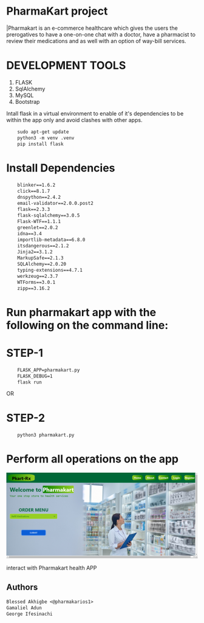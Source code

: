 # PharmaKart project
|Pharmakart is an e-commerce healthcare which gives the users the prerogatives to have a one-on-one chat with a doctor, have a pharmacist to review their medications and as well with an option of way-bill services.
# DEVELOPMENT TOOLS

1. FLASK
2. SqlAlchemy
3. MySQL
4. Bootstrap


Intall flask in a virtual environment to enable of it's dependencies to be within the app only and avoid clashes with other apps.

        sudo apt-get update
        python3 -m venv .venv 
        pip install flask

# Install Dependencies
        blinker==1.6.2
        click==8.1.7
        dnspython==2.4.2
        email-validator==2.0.0.post2
        flask==2.3.3
        flask-sqlalchemy==3.0.5
        Flask-WTF==1.1.1
        greenlet==2.0.2
        idna==3.4
        importlib-metadata==6.8.0
        itsdangerous==2.1.2
        Jinja2==3.1.2
        MarkupSafe==2.1.3
        SQLAlchemy==2.0.20
        typing-extensions==4.7.1
        werkzeug==2.3.7
        WTForms==3.0.1
        zipp==3.16.2

# Run pharmakart app with the following on the command line:

#   STEP-1
        FLASK_APP=pharmakart.py
        FLASK_DEBUG=1
        flask run

OR


#   STEP-2
        python3 pharmakart.py

# Perform all operations on the app

![pharmakart](pharmakart.png)


interact with Pharmakart health APP















##	 Authors
    Blessed Akhigbe <@pharmakarios1>
    Gamaliel Adun
    George Ifesinachi
